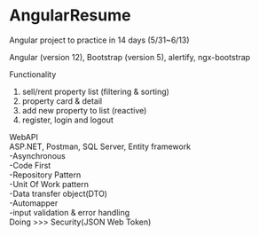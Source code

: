 # AngularResume
Angular project to practice in 14 days (5/31~6/13)

Angular (version 12), Bootstrap (version 5), alertify, ngx-bootstrap

Functionality
1. sell/rent property list (filtering & sorting)
2. property card & detail
3. add new property to list (reactive)
4. register, login and logout

WebAPI  
ASP.NET, Postman, SQL Server, Entity framework  
-Asynchronous  
-Code First  
-Repository Pattern  
-Unit Of Work pattern  
-Data transfer object(DTO)  
-Automapper  
-input validation & error handling  
Doing >>> Security(JSON Web Token)